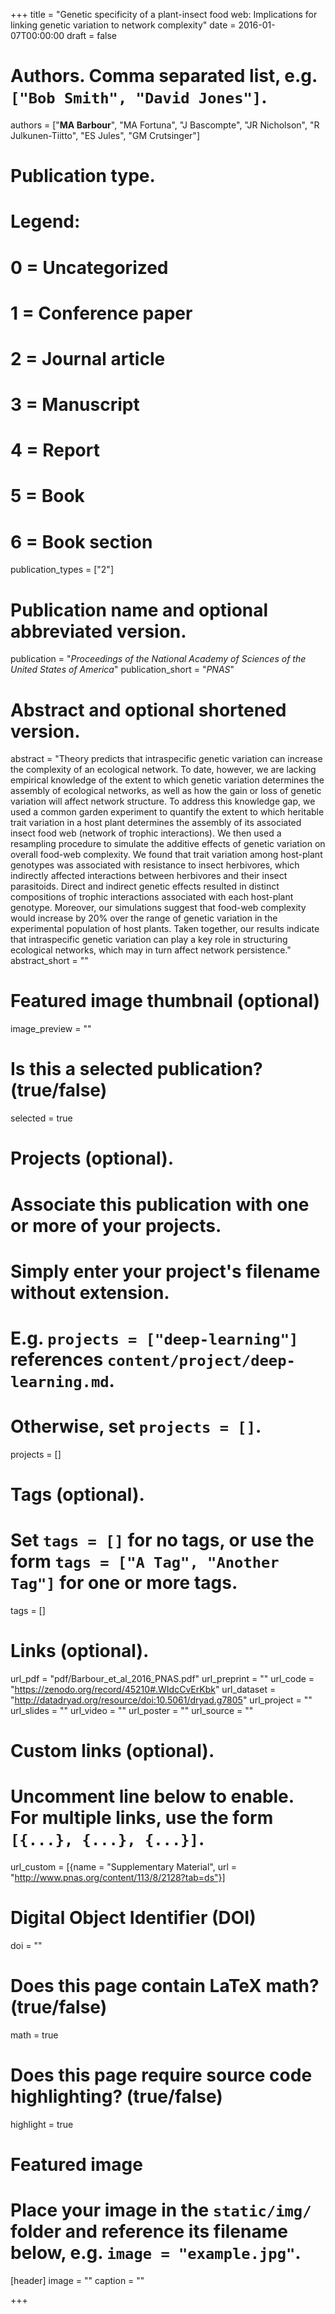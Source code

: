 +++
title = "Genetic specificity of a plant-insect food web: Implications for linking genetic variation to network complexity"
date = 2016-01-07T00:00:00 
draft = false

# Authors. Comma separated list, e.g. `["Bob Smith", "David Jones"]`.
authors = ["**MA Barbour**", "MA Fortuna", "J Bascompte", "JR Nicholson", "R Julkunen-Tiitto", "ES Jules", "GM Crutsinger"]

# Publication type.
# Legend:
# 0 = Uncategorized
# 1 = Conference paper
# 2 = Journal article
# 3 = Manuscript
# 4 = Report
# 5 = Book
# 6 = Book section
publication_types = ["2"]

# Publication name and optional abbreviated version.
publication = "*Proceedings of the National Academy of Sciences of the United States of America*"
publication_short = "*PNAS*"

# Abstract and optional shortened version.
abstract = "Theory predicts that intraspecific genetic variation can increase the complexity of an ecological network. To date, however, we are lacking empirical knowledge of the extent to which genetic variation determines the assembly of ecological networks, as well as how the gain or loss of genetic variation will affect network structure. To address this knowledge gap, we used a common garden experiment to quantify the extent to which heritable trait variation in a host plant determines the assembly of its associated insect food web (network of trophic interactions). We then used a resampling procedure to simulate the additive effects of genetic variation on overall food-web complexity. We found that trait variation among host-plant genotypes was associated with resistance to insect herbivores, which indirectly affected interactions between herbivores and their insect parasitoids. Direct and indirect genetic effects resulted in distinct compositions of trophic interactions associated with each host-plant genotype. Moreover, our simulations suggest that food-web complexity would increase by 20% over the range of genetic variation in the experimental population of host plants. Taken together, our results indicate that intraspecific genetic variation can play a key role in structuring ecological networks, which may in turn affect network persistence."
abstract_short = ""

# Featured image thumbnail (optional)
image_preview = ""

# Is this a selected publication? (true/false)
selected = true

# Projects (optional).
#   Associate this publication with one or more of your projects.
#   Simply enter your project's filename without extension.
#   E.g. `projects = ["deep-learning"]` references `content/project/deep-learning.md`.
#   Otherwise, set `projects = []`.
projects = []

# Tags (optional).
#   Set `tags = []` for no tags, or use the form `tags = ["A Tag", "Another Tag"]` for one or more tags.
tags = []

# Links (optional).
url_pdf = "pdf/Barbour_et_al_2016_PNAS.pdf"
url_preprint = ""
url_code = "https://zenodo.org/record/45210#.WIdcCvErKbk"
url_dataset = "http://datadryad.org/resource/doi:10.5061/dryad.g7805"
url_project = ""
url_slides = ""
url_video = ""
url_poster = ""
url_source = ""

# Custom links (optional).
#   Uncomment line below to enable. For multiple links, use the form `[{...}, {...}, {...}]`.
url_custom = [{name = "Supplementary Material", url = "http://www.pnas.org/content/113/8/2128?tab=ds"}]


# Digital Object Identifier (DOI)
doi = ""

# Does this page contain LaTeX math? (true/false)
math = true

# Does this page require source code highlighting? (true/false)
highlight = true

# Featured image
# Place your image in the `static/img/` folder and reference its filename below, e.g. `image = "example.jpg"`.
[header]
image = ""
caption = ""

+++
